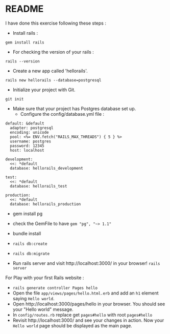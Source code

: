 # README

I have done this exercise following these steps :
- Install rails :
```
gem install rails
```

- For checking the version of your rails :
```
rails --version
```

- Create a new app called 'hellorails'.
```
rails new hellorails --database=postgresql
```

- Initialize your project with Git.
```
git init
```

- Make sure that your project has Postgres database set up.
  - Configure the config/database.yml file :
```
default: &default
  adapter: postgresql
  encoding: unicode
  pool: <%= ENV.fetch("RAILS_MAX_THREADS") { 5 } %>
  username: postgres
  password: 12345
  host: localhost

development:
  <<: *default
  database: hellorails_development

test:
  <<: *default
  database: hellorails_test

production:
  <<: *default
  database: hellorails_production
```

  - gem install pg
  - check the GemFile to have `gem "pg", "~> 1.1"`
  - bundle install
  - `rails db:create`
  - `rails db:migrate`

- Run rails server and visit http://localhost:3000/ in your browser!
`rails server`

For Play with your first Rails website :

- `rails generate controller Pages hello`
- Open the file `app/views/pages/hello.html.erb` and add an `h1` element saying `Hello world`.
- Open http://localhost:3000/pages/hello in your browser. You should see your "Hello world" message.
- In `config/routes.rb` replace get `pages#hello` with root `pages#hello`
- Revisit http://localhost:3000/ and see your changes in action. Now your `Hello world` page should be displayed as the main page.

